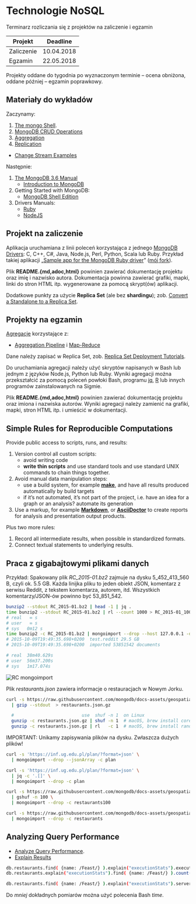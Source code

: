 # Technologie NoSQL

Terminarz rozliczania się z projektów na zaliczenie i egzamin

| Projekt     | Deadline    |
|-------------|-------------|
| Zaliczenie  | 10.04.2018  |
| Egzamin     | 22.05.2018  |

Projekty oddane do tygodnia po wyznaczonym terminie – ocena obniżona,
oddane później – egzamin poprawkowy.


## Materiały do wykładów

Zaczynamy:

1. [The mongo Shell](https://docs.mongodb.com/manual/mongo/).
1. [MongoDB CRUD Operations](https://docs.mongodb.com/manual/crud/)
1. [Aggregation](https://docs.mongodb.com/manual/aggregation/)
1. [Replication](https://docs.mongodb.com/manual/replication/)
  * [Change Stream Examples](https://docs.mongodb.com/manual/tutorial/change-streams-example/)

Następnie:

1. [The MongoDB 3.6 Manual](https://docs.mongodb.com/manual/contents/)
    * [Introduction to MongoDB](https://docs.mongodb.com/manual/introduction)
1. Getting Started with MongoDB:
    * [MongoDB Shell Edition](https://docs.mongodb.com/getting-started/shell)
1. Drivers Manuals:
    * [Ruby](https://docs.mongodb.com/ruby-driver/master/quick-start)
    * [NodeJS](http://mongodb.github.io/node-mongodb-native/2.2/quick-start/quick-start)


## Projekt na zaliczenie

Aplikacja uruchamiana z linii poleceń korzystająca z jednego
[MongoDB Drivers](https://docs.mongodb.com/ecosystem/drivers/):
C, C++, C#, Java, Node.js, Perl, Python, Scala lub Ruby.
Przykład takiej aplikacji „[Sample app for the MongoDB Ruby driver](https://github.com/steveren/ruby-driver-sample-app)”
([mój fork](https://github.com/nosql/ruby-driver-sample-app)).

Plik **README.{md,adoc,html}** powinien zawierać dokumentację projektu
oraz imię i nazwisko autora.
Dokumentacja powinna zawierać grafiki, mapki, linki do stron HTML itp.
wygenerowane za pomocą skrypt(ów) aplikacji.

Dodatkowe punkty za użycie **Replica Set** (ale bez **shardingu**);
zob. [Convert a Standalone to a Replica Set](https://docs.mongodb.com/manual/tutorial/convert-standalone-to-replica-set/).


## Projekty na egzamin

[Agregacje](https://docs.mongodb.com/manual/aggregation/) korzystające z:

* [Aggregation Pipeline](https://docs.mongodb.com/manual/aggregation/#aggregation-pipeline) i [Map-Reduce](https://docs.mongodb.com/manual/aggregation/#map-reduce)

Dane należy zapisać w Replica Set, zob. [Replica Set Deployment Tutorials](https://docs.mongodb.com/manual/administration/replica-set-deployment/).

Do uruchamiania agregacji należy użyć skryptów napisanych w Bash
lub jednym z języków Node.js, Python lub Ruby. Wyniki agregacji można
przekształcić za pomocą poleceń powłoki Bash, programu [jq](https://stedolan.github.io/jq/),
[R](https://www.r-project.org) lub innych programów zainstalowanych na Sigmie.

Plik **README.{md,adoc,html}** powinien zawierać dokumentację projektu
oraz imiona i nazwiska autorów.
Wyniki agregacji należy zamienić na grafiki, mapki, stron HTML itp.
i umieścić w dokumentacji.


## Simple Rules for Reproducible Computations

Provide public access to scripts, runs, and results:

1. Version control all custom scripts:
    - avoid writing code
    - **write thin scripts** and use standard tools and use standard UNIX
      commands to chain things together.
1. Avoid manual data manipulation steps:
    - use a build system, for example [**make**](http://bost.ocks.org/mike/make/),
      and have all results produced automatically by build targets
    - if it’s not automated, it’s not part of the project,
      i.e. have an idea for a graph or an analysis?
      automate its generation
1. Use a markup, for example
   [**Markdown**](http://daringfireball.net/projects/markdown/syntax), or
   [**AsciiDoctor**](http://asciidoctor.org)
   to create reports for analysis and presentation output products.

Plus two more rules:

1. Record all intermediate results, when possible in standardized formats.
1. Connect textual statements to underlying results.


## Praca z gigabajtowymi plikami danych

Przykład: Spakowany plik _RC_2015-01.bz2_ zajmuje na dysku 5_452_413_560 B,
czyli ok. 5.5 GB. Każda linijka pliku to jeden obiekt JSON, komentarz
z serwisu Reddit, z tekstem komentarza, autorem, itd.
Wszystkich komentarzy/JSON-ów powinno być 53_851_542.

```bash
bunzip2 --stdout RC_2015-01.bz2 | head -1 | jq .
time bunzip2 --stdout RC_2015-01.bz2 | rl --count 1000 > RC_2015-01_1000.json
# real   ∞ s
# user   ∞ s
# sys	0m12 s
time bunzip2 -c RC_2015-01.bz2 | mongoimport --drop --host 127.0.0.1 -d test -c reddit
# 2015-10-09T19:49:35.698+0200	test.reddit	29.5 GB
# 2015-10-09T19:49:35.698+0200	imported 53851542 documents

# real  38m40.629s
# user  56m37.200s
# sys   1m17.074s
```

![RC mongoimport](images/RC_mongoimport_WiredTiger.png)

Plik _restaurants.json_ zawiera informacje o restauracjach w Nowym Jorku.

```bash
curl -s https://raw.githubusercontent.com/mongodb/docs-assets/geospatial/neighborhoods.json \
  | gzip --stdout  > restaurants.json.gz

  #                          use  shuf -n 1  on Linux
  gunzip -c restaurants.json.gz | shuf -n 1  # macOS, brew install coreutils (gshuf)
  gunzip -c restaurants.json.gz | rl   -c 1  # macOS, brew install randomize-lines
  ```

IMPORTANT: Unikamy zapisywania plików na dysku. Zwłaszcza dużych plików!

```bash
curl -s 'https://inf.ug.edu.pl/plan/?format=json' \
  | mongoimport --drop --jsonArray -c plan

curl -s 'https://inf.ug.edu.pl/plan/?format=json' \
  | jq -c '.[]' \
  | mongoimport --drop -c plan

curl -s https://raw.githubusercontent.com/mongodb/docs-assets/geospatial/restaurants.json \
  | gshuf -n 100 \
  | mongoimport --drop -c restaurants100

curl -s https://raw.githubusercontent.com/mongodb/docs-assets/geospatial/neighborhoods.json \
  | mongoimport --drop -c restaurants
```


## Analyzing Query Performance

* [Analyze Query Performance](https://docs.mongodb.com/manual/tutorial/analyze-query-plan/).
* [Explain Results](https://docs.mongodb.com/manual/reference/explain-results/)

```sh
db.restaurants.find( {name: /Feast/} ).explain("executionStats").executionStats
db.restaurants.explain("executionStats").find( {name: /Feast/} ).count()

db.restaurants.find( {name: /Feast/} ).explain("executionStats").serverInfo
```

Do *mniej* dokładnych pomiarów można użyć polecenia Bash _time_.
